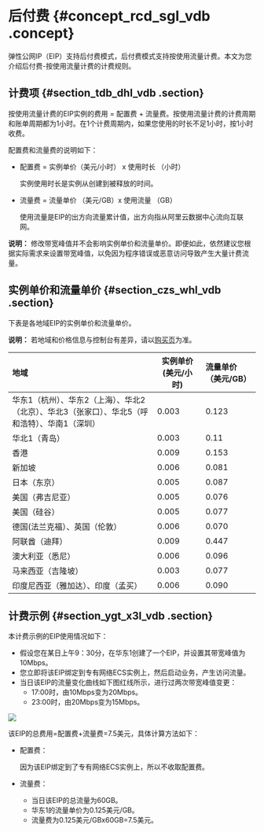 # 后付费 {#concept_rcd_sgl_vdb .concept}

弹性公网IP（EIP）支持后付费模式，后付费模式支持按使用流量计费。本文为您介绍后付费-按使用流量计费的计费规则。

## 计费项 {#section_tdb_dhl_vdb .section}

按使用流量计费的EIP实例的费用 = 配置费 + 流量费。按使用流量计费的计费周期和账单周期都为1小时。在1个计费周期内，如果您使用的时长不足1小时，按1小时收费。

配置费和流量费的说明如下：

-   配置费 = 实例单价（美元/小时） x 使用时长 （小时）

    实例使用时长是实例从创建到被释放的时间。

-   流量费 = 流量单价 （美元/GB）x 使用流量 （GB）

    使用流量是EIP的出方向流量累计值，出方向指从阿里云数据中心流向互联网。


**说明：** 修改带宽峰值并不会影响实例单价和流量单价。即便如此，依然建议您根据实际需求来设置带宽峰值，以免因为程序错误或恶意访问导致产生大量计费流量。

## 实例单价和流量单价 {#section_czs_whl_vdb .section}

下表是各地域EIP的实例单价和流量单价。

**说明：** 若地域和价格信息与控制台有差异，请以[购买页](https://common-buy.aliyun.com/?spm=5176.8050872.0.0.2a9c737e2bEyW1&commodityCode=eip_pre#/buy)为准。

|地域|实例单价 \(美元/小时\)|流量单价（美元/GB）|
|:-|--------------|:----------|
|华东1（杭州）、华东2（上海）、华北2（北京）、华北3（张家口）、华北5（呼和浩特）、华南1（深圳）|0.003|0.123|
|华北1（青岛）|0.003|0.11|
|香港|0.009|0.153|
|新加坡|0.006|0.081|
|日本（东京）|0.005|0.087|
|美国（弗吉尼亚）|0.005|0.076|
|美国（硅谷）|0.005|0.077|
|德国\(法兰克福）、英国（伦敦）|0.006|0.070|
|阿联酋（迪拜）|0.009|0.447|
|澳大利亚（悉尼）|0.006|0.096|
|马来西亚（吉隆坡）|0.003|0.077|
|印度尼西亚（雅加达）、印度（孟买）|0.006|0.090|

## 计费示例 {#section_ygt_x3l_vdb .section}

本计费示例的EIP使用情况如下：

-   假设您在某日上午9：30分，在华东1创建了一个EIP，并设置其带宽峰值为10Mbps。
-   您立即将该EIP绑定到专有网络ECS实例上，然后启动业务，产生访问流量。
-   当日该EIP的流量变化曲线如下图红线所示，进行过两次带宽峰值变更：
    -   17:00时，由10Mbps变为20Mbps。
    -   23:00时，由20Mbps变为15Mbps。

![](http://static-aliyun-doc.oss-cn-hangzhou.aliyuncs.com/assets/img/12818/15651478026215_zh-CN.png)

该EIP的总费用=配置费+流量费=7.5美元，具体计算方法如下：

-   配置费：

    因为该EIP绑定到了专有网络ECS实例上，所以不收取配置费。

-   流量费：
    -   当日该EIP的总流量为60GB。
    -   华东1的流量单价为0.125美元/GB。
    -   流量费为0.125美元/GBx60GB=7.5美元。

